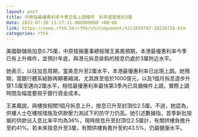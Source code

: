 ```yaml
---
layout: post
title: 中原指最優惠利率今季已有上調條件　料年底按息約3厘
date: 2022-07-28 13:27:11.000000000 +08:00
link: https://news.rthk.hk/rthk/ch/component/k2/1659747-20220728.htm
categories: rthk
---
```


美國聯儲局加息0.75厘，中原按揭董事總經理王美鳳預期，本港最優惠利率今季已有上升條件，並預計年底，與港元拆息掛鈎的按息仍處於3厘附近水平。

她表示，以往加息周期，當美息升至2厘水平，本港最優惠利率已出現上調。她預期，當銀行體系結餘再顯著縮減，尤其跌至低於1000億元，以及1個月拆息逐步升穿1.5厘至邁向2厘水平，相信最優惠利率最快第3季內已具備條件上調，實際上調時間及幅度要視乎銀行資金成本。

王美鳳說，與樓按相關1個月拆息上升，按息已升至封頂位2.5厘。不過，她認為，供樓人士在樓按措施及供款壓力測試下的防守力仍高。她引述數據指，首季新批按揭的供款佔入息比率平均為36%，現時按息升至封頂位2.5厘計，有關供樓負擔升至約41%。若未來按息升至3厘，有關供樓負擔升至約43.5%，仍屬健康水平。
